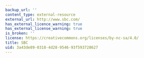 ```yaml
---
backup_url: ''
content_type: external-resource
external_url: http://www.sbc.com/
has_external_licence_warning: true
has_external_license_warning: true
is_broken: ''
license: https://creativecommons.org/licenses/by-nc-sa/4.0/
title: SBC
uid: 3a43de89-0318-4d28-9546-93f593728627
---
```

